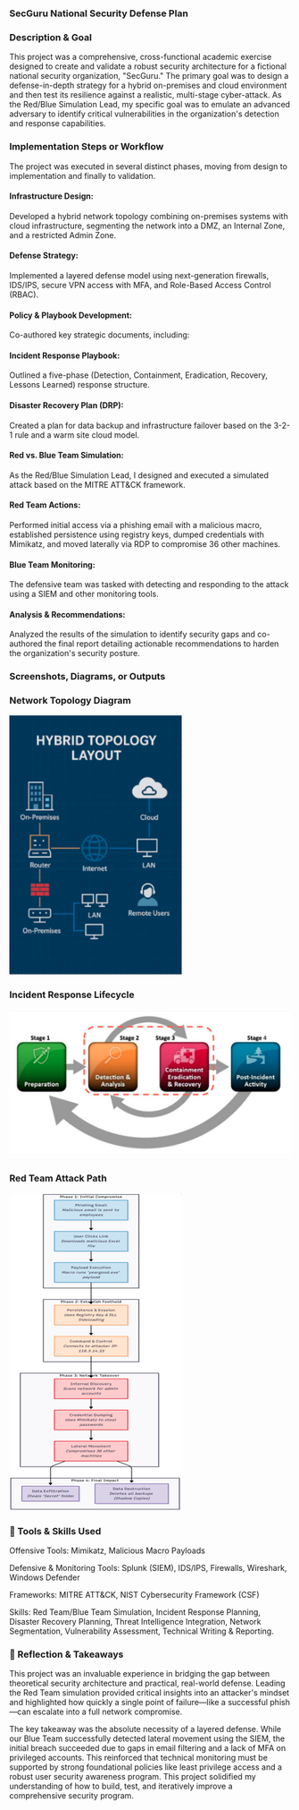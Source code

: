 ### SecGuru National Security Defense Plan
### Description & Goal
This project was a comprehensive, cross-functional academic exercise designed to create and validate a robust security architecture for a fictional national security organization, "SecGuru." The primary goal was to design a defense-in-depth strategy for a hybrid on-premises and cloud environment and then test its resilience against a realistic, multi-stage cyber-attack. As the Red/Blue Simulation Lead, my specific goal was to emulate an advanced adversary to identify critical vulnerabilities in the organization's detection and response capabilities.

### Implementation Steps or Workflow
The project was executed in several distinct phases, moving from design to implementation and finally to validation.

#### Infrastructure Design: 
Developed a hybrid network topology combining on-premises systems with cloud infrastructure, segmenting the network into a DMZ, an Internal Zone, and a restricted Admin Zone.

#### Defense Strategy: 
Implemented a layered defense model using next-generation firewalls, IDS/IPS, secure VPN access with MFA, and Role-Based Access Control (RBAC).

#### Policy & Playbook Development: 
Co-authored key strategic documents, including:

#### Incident Response Playbook: 
Outlined a five-phase (Detection, Containment, Eradication, Recovery, Lessons Learned) response structure.

#### Disaster Recovery Plan (DRP): 
Created a plan for data backup and infrastructure failover based on the 3-2-1 rule and a warm site cloud model.

#### Red vs. Blue Team Simulation: 
As the Red/Blue Simulation Lead, I designed and executed a simulated attack based on the MITRE ATT&CK framework.

#### Red Team Actions: 
Performed initial access via a phishing email with a malicious macro, established persistence using registry keys, dumped credentials with Mimikatz, and moved laterally via RDP to compromise 36 other machines.

#### Blue Team Monitoring: 
The defensive team was tasked with detecting and responding to the attack using a SIEM and other monitoring tools.

#### Analysis & Recommendations: 
Analyzed the results of the simulation to identify security gaps and co-authored the final report detailing actionable recommendations to harden the organization's security posture.

### Screenshots, Diagrams, or Outputs

### Network Topology Diagram
![A diagram showing the hybrid on-premises and cloud network architecture.](./images/network-topology.png)

### Incident Response Lifecycle
![A diagram outlining the five phases of the incident response playbook.](./images/incident-response-lifecycle.png)

### Red Team Attack Path
![A flowchart detailing the steps taken in the simulated Red Team attack.](./images/red-team-attack-path.png)

### 🧰 Tools & Skills Used
Offensive Tools: Mimikatz, Malicious Macro Payloads

Defensive & Monitoring Tools: Splunk (SIEM), IDS/IPS, Firewalls, Wireshark, Windows Defender

Frameworks: MITRE ATT&CK, NIST Cybersecurity Framework (CSF)

Skills: Red Team/Blue Team Simulation, Incident Response Planning, Disaster Recovery Planning, Threat Intelligence Integration, Network Segmentation, Vulnerability Assessment, Technical Writing & Reporting.

### 🧠 Reflection & Takeaways
This project was an invaluable experience in bridging the gap between theoretical security architecture and practical, real-world defense. Leading the Red Team simulation provided critical insights into an attacker's mindset and highlighted how quickly a single point of failure—like a successful phish—can escalate into a full network compromise.

The key takeaway was the absolute necessity of a layered defense. While our Blue Team successfully detected lateral movement using the SIEM, the initial breach succeeded due to gaps in email filtering and a lack of MFA on privileged accounts. This reinforced that technical monitoring must be supported by strong foundational policies like least privilege access and a robust user security awareness program. This project solidified my understanding of how to build, test, and iteratively improve a comprehensive security program.
